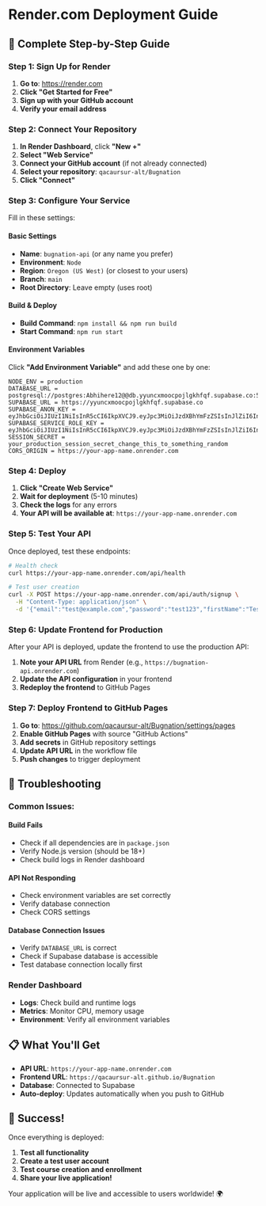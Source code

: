 # Render.com Deployment Guide

## 🚀 Complete Step-by-Step Guide

### Step 1: Sign Up for Render

1. **Go to**: https://render.com
2. **Click "Get Started for Free"**
3. **Sign up with your GitHub account**
4. **Verify your email address**

### Step 2: Connect Your Repository

1. **In Render Dashboard**, click **"New +"**
2. **Select "Web Service"**
3. **Connect your GitHub account** (if not already connected)
4. **Select your repository**: `qacaursur-alt/Bugnation`
5. **Click "Connect"**

### Step 3: Configure Your Service

Fill in these settings:

#### **Basic Settings**
- **Name**: `bugnation-api` (or any name you prefer)
- **Environment**: `Node`
- **Region**: `Oregon (US West)` (or closest to your users)
- **Branch**: `main`
- **Root Directory**: Leave empty (uses root)

#### **Build & Deploy**
- **Build Command**: `npm install && npm run build`
- **Start Command**: `npm run start`

#### **Environment Variables**
Click **"Add Environment Variable"** and add these one by one:

```
NODE_ENV = production
DATABASE_URL = postgresql://postgres:Abhihere12@@db.yyuncxmoocpojlgkhfqf.supabase.co:5432/postgres
SUPABASE_URL = https://yyuncxmoocpojlgkhfqf.supabase.co
SUPABASE_ANON_KEY = eyJhbGciOiJIUzI1NiIsInR5cCI6IkpXVCJ9.eyJpc3MiOiJzdXBhYmFzZSIsInJlZiI6Inl5dW5jeG1vb2Nwb2psZ2toZnFmIiwicm9sZSI6ImFub24iLCJpYXQiOjE3NTc1MDMxOTcsImV4cCI6MjA3MzA3OTE5N30._PvwUP4EfAnFo0JYXBewuCwudyGDnlnBxt5WKnTGXfY
SUPABASE_SERVICE_ROLE_KEY = eyJhbGciOiJIUzI1NiIsInR5cCI6IkpXVCJ9.eyJpc3MiOiJzdXBhYmFzZSIsInJlZiI6Inl5dW5jeG1vb2Nwb2psZ2toZnFmIiwicm9sZSI6ImFub24iLCJpYXQiOjE3NTc1MDMxOTcsImV4cCI6MjA3MzA3OTE5N30._PvwUP4EfAnFo0JYXBewuCwudyGDnlnBxt5WKnTGXfY
SESSION_SECRET = your_production_session_secret_change_this_to_something_random
CORS_ORIGIN = https://your-app-name.onrender.com
```

### Step 4: Deploy

1. **Click "Create Web Service"**
2. **Wait for deployment** (5-10 minutes)
3. **Check the logs** for any errors
4. **Your API will be available at**: `https://your-app-name.onrender.com`

### Step 5: Test Your API

Once deployed, test these endpoints:

```bash
# Health check
curl https://your-app-name.onrender.com/api/health

# Test user creation
curl -X POST https://your-app-name.onrender.com/api/auth/signup \
  -H "Content-Type: application/json" \
  -d '{"email":"test@example.com","password":"test123","firstName":"Test","lastName":"User"}'
```

### Step 6: Update Frontend for Production

After your API is deployed, update the frontend to use the production API:

1. **Note your API URL** from Render (e.g., `https://bugnation-api.onrender.com`)
2. **Update the API configuration** in your frontend
3. **Redeploy the frontend** to GitHub Pages

### Step 7: Deploy Frontend to GitHub Pages

1. **Go to**: https://github.com/qacaursur-alt/Bugnation/settings/pages
2. **Enable GitHub Pages** with source "GitHub Actions"
3. **Add secrets** in GitHub repository settings
4. **Update API URL** in the workflow file
5. **Push changes** to trigger deployment

## 🔧 Troubleshooting

### Common Issues:

#### **Build Fails**
- Check if all dependencies are in `package.json`
- Verify Node.js version (should be 18+)
- Check build logs in Render dashboard

#### **API Not Responding**
- Check environment variables are set correctly
- Verify database connection
- Check CORS settings

#### **Database Connection Issues**
- Verify `DATABASE_URL` is correct
- Check if Supabase database is accessible
- Test database connection locally first

### **Render Dashboard**
- **Logs**: Check build and runtime logs
- **Metrics**: Monitor CPU, memory usage
- **Environment**: Verify all environment variables

## 📋 What You'll Get

- **API URL**: `https://your-app-name.onrender.com`
- **Frontend URL**: `https://qacaursur-alt.github.io/Bugnation`
- **Database**: Connected to Supabase
- **Auto-deploy**: Updates automatically when you push to GitHub

## 🎉 Success!

Once everything is deployed:
1. **Test all functionality**
2. **Create a test user account**
3. **Test course creation and enrollment**
4. **Share your live application!**

Your application will be live and accessible to users worldwide! 🌍
